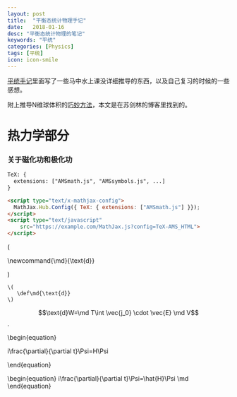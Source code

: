 ```yaml
---
layout: post
title:  "平衡态统计物理手记"
date:   2018-01-16
desc: "平衡态统计物理的笔记"
keywords: "平统"
categories: [Physics]
tags: [平统]
icon: icon-smile
---
```


[平统手记](https://astrojacobli.github.io/Homepage/doc/statistical_notes.pdf)里面写了一些马中水上课没详细推导的东西，以及自己复习的时候的一些感想。

附上推导N维球体积的[巧妙方法](http://spaces.ac.cn/archives/3154/?from=singlemessage&isappinstalled=0)，本文是在苏剑林的博客里找到的。

# 热力学部分

### 关于磁化功和极化功

```html
TeX: {
  extensions: ["AMSmath.js", "AMSsymbols.js", ...]
}
```

```html
<script type="text/x-mathjax-config">
  MathJax.Hub.Config({ TeX: { extensions: ["AMSmath.js"] }});
</script>
<script type="text/javascript"
    src="https://example.com/MathJax.js?config=TeX-AMS_HTML">
</script>
```

\(

\newcommand{\md}{\text{d}}

\)

```
\(
   \def\md{\text{d}}
\)
```

$$\text{d}W=\md T\int \vec{j_0} \cdot \vec{E}  \md V$$.

\begin{equation}

i\frac{\partial}{\partial t}\Psi=H\Psi

\end{equation}

\begin{equation} i\frac{\partial}{\partial t}\Psi=\hat{H}\Psi \md \end{equation} 